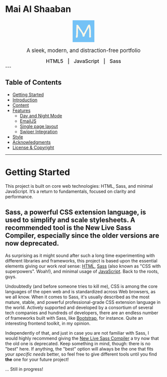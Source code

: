 # Mai Al Shaaban

<p align="center">
    <a href="https://mai-103.github.io/maialshaaban/">
    <img src="/assets/favicon/android-chrome-192x192.png" width="70" alt="Portfolio's favicon.">
    </a>
</p>
<p align="center">
  <span style="font-size: larger;">A sleek, modern, and distraction-free portfolio</span>
</p>


<div align="center" style="font-size: 1rem; font-weight: 500;">
  <span style="margin: 0 10px;">HTML5</span> |
  <span style="margin: 0 10px;">JavaScript</span> |
  <span style="margin: 0 10px;">Sass</span>
</div>
---

Table of Contents
-----------------

* [Getting Started](#-getting-started)
* [Introduction](#-introduction)
* [Content](#-content)
* [Features](#-features)
  * [Day and Night Mode](#-dayandnightmode)
  * [EmailJS](#-emailjs)
  * [Single page layout](#-single-page-layout)
  * [Swiper Integration](#-swiper-integration)
* [Style](#-style)
* [Acknowledgments](#-immense-thanks-to-them-awesome-sponsors)
* [License & Copyright](#-license--copyright)
---

# Getting Started

This project is built on core web technologies: HTML, Sass, and minimal JavaScript. It’s a return to fundamentals, focused on clarity and performance.

Sass, a powerful CSS extension language, is used to simplify and scale stylesheets. A recommended tool is the New Live Sass Compiler, especially since the older versions are now deprecated.
----------

As surprising as it might sound after such a long time experimenting with different libraries and frameworks, this project is based upon the essential elements giving our work _real_ sense: [HTML](https://developer.mozilla.org/en-US/docs/Web/HTML), [Sass](https://sass-lang.com/) (also known as "CSS with superpowers". Woah!), and minimal usage of [JavaScript](https://developer.mozilla.org/en-US/docs/Web/JavaScript). Back to the roots, guys.

Undoubtedly (and before someone tries to kill me), CSS is among the core languages of the open web and is standardized across Web browsers, as we all know. When it comes to Sass, it's usually described as the most mature, stable, and powerful professional-grade CSS extension language in the world. Actively supported and developed by a consortium of several tech companies and hundreds of developers, there are an endless number of frameworks built with Sass, like [Bootstrap](https://getbootstrap.com/), for instance. Quite an interesting frontend toolkit, in my opinion.

Independently of that, and just in case you are not familiar with Sass, I would highly recommend giving the [New Live Sass Compiler](https://marketplace.visualstudio.com/items?itemName=ritwickdey.live-sass) a try now that the old one is deprecated. Keep something in mind, though: there is no "best" here. If anything, the "best" option will always be the one that fits _your specific needs_ better, so feel free to give different tools until you find **the** one for your future project!

... Still in progress! 
